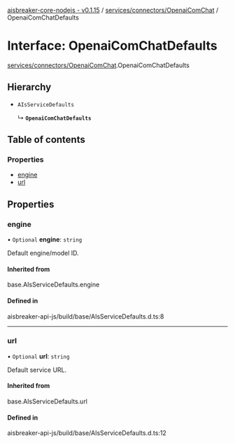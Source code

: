 [aisbreaker-core-nodejs - v0.1.15](../README.md) / [services/connectors/OpenaiComChat](../modules/services_connectors_OpenaiComChat.md) / OpenaiComChatDefaults

# Interface: OpenaiComChatDefaults

[services/connectors/OpenaiComChat](../modules/services_connectors_OpenaiComChat.md).OpenaiComChatDefaults

## Hierarchy

- `AIsServiceDefaults`

  ↳ **`OpenaiComChatDefaults`**

## Table of contents

### Properties

- [engine](services_connectors_OpenaiComChat.OpenaiComChatDefaults.md#engine)
- [url](services_connectors_OpenaiComChat.OpenaiComChatDefaults.md#url)

## Properties

### engine

• `Optional` **engine**: `string`

Default engine/model ID.

#### Inherited from

base.AIsServiceDefaults.engine

#### Defined in

aisbreaker-api-js/build/base/AIsServiceDefaults.d.ts:8

___

### url

• `Optional` **url**: `string`

Default service URL.

#### Inherited from

base.AIsServiceDefaults.url

#### Defined in

aisbreaker-api-js/build/base/AIsServiceDefaults.d.ts:12
